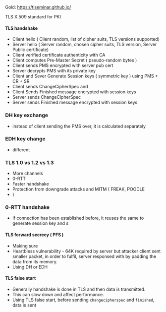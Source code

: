 
Gold: https://tlseminar.github.io/


TLS
X.509 standard for PKI

#### TLS handshake

- Client hello ( Client random, list of cipher suits, TLS versions supported)
- Server hello ( Server random, chosen cipher suits, TLS version, Server Public certificate)
- Client verified certificate authenticity with CA
- Client computes Pre-Master Secret ( pseudo-random bytes )
- Client sends PMS encrypted with server pub cert
- Server decrypts PMS with its private key
- Client and Sever Generate Session keys ( symmetric key ) using PMS + CR + SR
- Client sends ChangeCipherSpec and
- Client Sends Finished message encrypted with session keys
- Server sends ChangeCipherSpec 
- Server sends Finished message encrypted with session keys


### DH key exchange
- instead of client sending the PMS over, it is calculated separately

### EDH key change
- different 

### TLS 1.0 vs 1.2 vs 1.3
- More channels
- 0-RTT
- Faster handshake
- Protection from downgrade attacks and MITM ( FREAK, POODLE
- )


### 0-RTT handshake
- If connection has been established before, it reuses the same to generate session key and s


#### TLS forward secrecy ( PFS )
- Making sure 
- Heartbless vulnerability - 64K required by server but attacker client sent smaller packet, in order to fulfil, server responsed with by padding the data from its memory.
- Using DH or EDH

#### TLS false start
- Generally handshake is done in TLS and then data is transmitted.
- This can slow down and affect performance.
- Using TLS false start, before sending `changecipherspec` and `finished`, data is sent